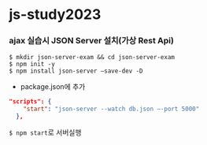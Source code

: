 # js-study2023

### ajax 실습시 JSON Server 설치(가상 Rest Api)
```shell script
$ mkdir json-server-exam && cd json-server-exam
$ npm init -y 
$ npm install json-server —save-dev -D
```

- package.json에 추가
```json
"scripts": {
    "start": "json-server --watch db.json —-port 5000"    
  },
```
`$ npm start`로 서버실행
